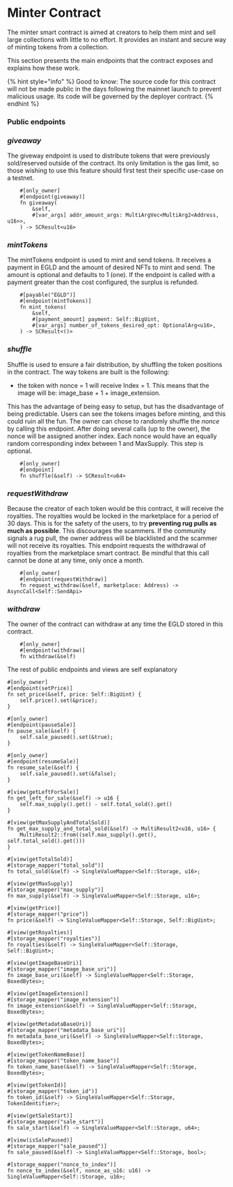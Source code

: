 # Minter Contract

The minter smart contract is aimed at creators to help them mint and sell large collections with little to no effort. It provides an instant and secure way of minting tokens from a collection.&#x20;

This section presents the main endpoints that the contract exposes and explains how these work.

{% hint style="info" %}
Good to know: The source code for this contract will not be made public in the days following the mainnet launch to prevent malicious usage. Its code will be governed by the deployer contract.
{% endhint %}

### Public endpoints

### _**giveaway**_

The giveway endpoint is used to distribute tokens that were previously sold/reserved outside of the contract. Its only limitation is the gas limit, so those wishing to use this feature should first test their specific use-case on a testnet.

```
    #[only_owner]
    #[endpoint(giveaway)]
    fn giveaway(
        &self,
        #[var_args] addr_amount_args: MultiArgVec<MultiArg2<Address, u16>>,
    ) -> SCResult<u16>
```

### _mintTokens_

The mintTokens endpoint is used to mint and send tokens. It receives a payment in EGLD and the amount of desired NFTs to mint and send. The amount is optional and defaults to 1 (one). If the endpoint is called with a payment greater than the cost configured, the surplus is refunded.

```
    #[payable("EGLD")]
    #[endpoint(mintTokens)]
    fn mint_tokens(
        &self,
        #[payment_amount] payment: Self::BigUint,
        #[var_args] number_of_tokens_desired_opt: OptionalArg<u16>,
    ) -> SCResult<()>
```

### _shuffle_

Shuffle is used to ensure a fair distribution, by shuffling the token positions in the contract. The way tokens are built is the following:&#x20;

* the token with nonce = 1 will receive Index = 1. This means that the image will be: image\_base + 1 + image\_extension.&#x20;

This has the advantage of being easy to setup, but has the disadvantage of being predictable. Users can see the tokens images before minting, and this could ruin all the fun. The owner can chose to randomly shuffle the _nonce_ by calling this endpoint. After doing several calls (up to the owner), the nonce will be assigned another index. Each nonce would have an equally random corresponding index between 1 and MaxSupply. This step is optional.

```
    #[only_owner]
    #[endpoint]
    fn shuffle(&self) -> SCResult<u64>
```

### _requestWithdraw_

Because the creator of each token would be this contract, it will receive the royalties. The royalties would be locked in the marketplace for a period of 30 days. This is for the safety of the users, to try **preventing rug pulls as much as possible**. This discourages the scammers. If the community signals a rug pull, the owner address will be blacklisted and the scammer will not receive its royalties. This endpoint requests the withdrawal of royalties from the marketplace smart contract. Be mindful that this call cannot be done at any time, only once a month.

```
    #[only_owner]
    #[endpoint(requestWithdraw)]
    fn request_withdraw(&self, marketplace: Address) -> AsyncCall<Self::SendApi>
```

### _withdraw_

The owner of the contract can withdraw at any time the EGLD stored in this contract.

```
    #[only_owner]
    #[endpoint(withdraw)]
    fn withdraw(&self)
```

The rest of public endpoints and views are self explanatory

```
#[only_owner]
#[endpoint(setPrice)]
fn set_price(&self, price: Self::BigUint) {
    self.price().set(&price);
}

#[only_owner]
#[endpoint(pauseSale)]
fn pause_sale(&self) {
    self.sale_paused().set(&true);
}

#[only_owner]
#[endpoint(resumeSale)]
fn resume_sale(&self) {
    self.sale_paused().set(&false);
}

#[view(getLeftForSale)]
fn get_left_for_sale(&self) -> u16 {
    self.max_supply().get() - self.total_sold().get()
}

#[view(getMaxSupplyAndTotalSold)]
fn get_max_supply_and_total_sold(&self) -> MultiResult2<u16, u16> {
    MultiResult2::from((self.max_supply().get(), self.total_sold().get()))
}

#[view(getTotalSold)]
#[storage_mapper("total_sold")]
fn total_sold(&self) -> SingleValueMapper<Self::Storage, u16>;

#[view(getMaxSupply)]
#[storage_mapper("max_supply")]
fn max_supply(&self) -> SingleValueMapper<Self::Storage, u16>;

#[view(getPrice)]
#[storage_mapper("price")]
fn price(&self) -> SingleValueMapper<Self::Storage, Self::BigUint>;

#[view(getRoyalties)]
#[storage_mapper("royalties")]
fn royalties(&self) -> SingleValueMapper<Self::Storage, Self::BigUint>;

#[view(getImageBaseUri)]
#[storage_mapper("image_base_uri")]
fn image_base_uri(&self) -> SingleValueMapper<Self::Storage, BoxedBytes>;

#[view(getImageExtension)]
#[storage_mapper("image_extension")]
fn image_extension(&self) -> SingleValueMapper<Self::Storage, BoxedBytes>;

#[view(getMetadataBaseUri)]
#[storage_mapper("metadata_base_uri")]
fn metadata_base_uri(&self) -> SingleValueMapper<Self::Storage, BoxedBytes>;

#[view(getTokenNameBase)]
#[storage_mapper("token_name_base")]
fn token_name_base(&self) -> SingleValueMapper<Self::Storage, BoxedBytes>;

#[view(getTokenId)]
#[storage_mapper("token_id")]
fn token_id(&self) -> SingleValueMapper<Self::Storage, TokenIdentifier>;

#[view(getSaleStart)]
#[storage_mapper("sale_start")]
fn sale_start(&self) -> SingleValueMapper<Self::Storage, u64>;

#[view(isSalePaused)]
#[storage_mapper("sale_paused")]
fn sale_paused(&self) -> SingleValueMapper<Self::Storage, bool>;

#[storage_mapper("nonce_to_index")]
fn nonce_to_index(&self, nonce_as_u16: u16) -> SingleValueMapper<Self::Storage, u16>;
```
